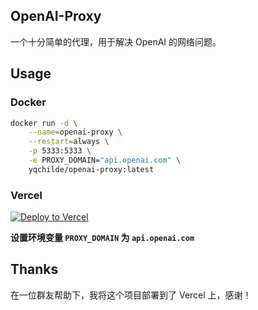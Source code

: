 ## OpenAI-Proxy

一个十分简单的代理，用于解决 OpenAI 的网络问题。

## Usage

### Docker

```bash
docker run -d \
    --name=openai-proxy \
    --restart=always \
    -p 5333:5333 \
    -e PROXY_DOMAIN="api.openai.com" \
    yqchilde/openai-proxy:latest
```

### Vercel

[![Deploy to Vercel](https://vercel.com/button)](https://vercel.com/new/clone?repository-url=https%3A%2F%2Fgithub.com%2Fyqchilde%2Fopenai-proxy)

**设置环境变量 `PROXY_DOMAIN` 为 `api.openai.com`**

## Thanks

在一位群友帮助下，我将这个项目部署到了 Vercel 上，感谢！